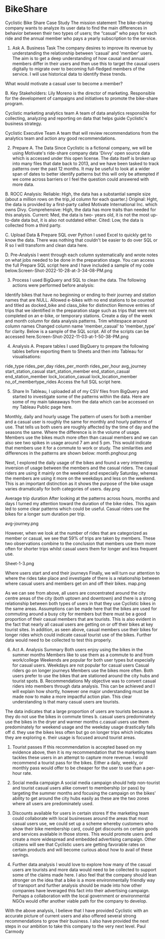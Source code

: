 # BikeShare
Cyclistic Bike Share Case Study
The mission statement
The bike-sharing company wants to analyze its user data to find the main differences in behavior between their two types of users; the “casual” who pays for each ride and the annual member who pays a yearly subscription to the service.

1. Ask
A. Business Task
The company desires to improve its revenue by understanding the relationship between 'casual' and 'member' users. The aim is to get a deep understanding of how causal and annual members differ in their users and then use this to target the causal users digitally to migrate over to becoming full-fledged members of the service. I will use historical data to identify these trends.

What would motivate a casual user to become a member?

B. Key Stakeholders:
Lily Moreno is the director of marketing. Responsible for the development of campaigns and initiatives to promote the bike-share program.

Cyclistic marketing analytics team A team of data analytics responsible for collecting, analyzing and reporting on data that helps guide Cyclistic's business strategy.

Cyclistic Executive Team A team that will review recommendations from the analytics team and action any good recommendations.

2. Prepare
A. The Data
Since Cyclistic is a fictional company, we will be using Motivate's ride-share company data 'Divvy' open source data which is accessed under this open license. The data itself is broken up into many files that date back to 2013, and we have been tasked to track patterns over the past 12 months. It may be useful to look at a wider span of dates to better identify patterns but this will only be attempted if we come across barriers or I feel the question could answered with more data.

B. ROCC Analysis:
Reliable: High, the data has a substantial sample size (about a million rows on the trip_id column for each quarter.) Original: Hght, the data is provided by a first-party called Motivate International Inc. which owns Divy. Comprehensive: High, the data has more traits than needed for this analysis. Current: Med, the data is two- years old, it is not the most up-to-date data but, it is also not outdated either. Cited: Low, the data is collected from a third party.

C. Upload Data & Prepare SQL over Python
I used Excel to quickly get to know the data. There was nothing that couldn't be easier to do over SQL or R so I will transform and clean data here.

D. Pre-Analysis
I went through each column systematically and wrote notes on what jobs needed to be done in the preparation stage. You can access the full Prepare SQL script here and I have included a sample of my code below.Screen-Shot-2022-10-28-at-3-34-08-PM.png

3. Process
I used BigQuery and SQL to clean the data. The following actions were performed before analysis:

Identify bikes that have no beginning or ending to their journey and station names that are NULL.
Allowed e-bikes with no end stations to be counted and titled as docked_bike and class_bike for distinction
Remove entries of trips that we identified in the preparation stage such as trips that were not completed on an e-bike, or temporary stations.
Create a day of the week and month column for data analysis patterns.
Trim whitespace around column names
Changed column name 'member_casual' to 'member_type' for clarity.
Below is a sample of the SQL script. All of the scripts can be accessed here.Screen-Shot-2022-11-03-at-1-50-38-PM.png

4. Analysis
A. Prepare tables
I used BigQuery to prepare the following tables before exporting them to Sheets and then into Tableau for visualisations:

ride_type
rides_per_day
rides_per_month
rides_per_hour
avg_journey
start_station_casual
start_station_member
end_station_casual
end_station_member
lock_location_casual
lock_location_member
no_of_membertype_rides
Access the full SQL script here.

5. Share
In Tableau, I uploaded all of my CSV files from BigQuery and started to investigate some of the patterns within the data. Here are some of my main takeaways from the data which can be accessed on my Tableau Public page here.

Monthly, daily and hourly usage
The pattern of users for both a member and a casual user is roughly the same for monthly and hourly patterns of use. That tells us both users are roughly affected by the time of day and the seasons the same. Where the difference is in the volume of usage. Members use the bikes much more often than casual members and we can also see two spikes in usage around 7 am and 5 pm. This would indicate that members use it for a commute to work or study. The similarities and differences in the patterns are shown below:
month.pnghour.png

Next, I explored the daily usage of the bikes and found a very interesting inversion of usage between the members and the casual riders. The casual riders are using it mainly on the weekend and especially Saturday, whereas the members are using it more on the weekdays and less on the weekend. This is an important distinction as it shows the purpose of the bike usage varies dramatically for both categories of users.
day.png

Average trip duration
After looking at the patterns across hours, months and days I turned my attention toward the duration of the bike rides. This again led to some clear patterns which could be useful. Casual riders use the bikes for a longer sum duration per trip.

avg-journey.png

However, when we look at the number of rides that are categorized as member or casual, we see that 59% of trips are taken by members. These two observations combine to the conclusion that members use them more often for shorter trips whilst casual users them for longer and less frequent use.

Sheet-1-3.png

Where users start and end their journeys
Finally, we will turn our attention to where the rides take place and investigate of there is a relationship between where casual users and members get on and off their bikes.
map.png

As we can see from above, all users are concentrated around the city centre areas of the city (both uptown and downtown) and there is a strong relationship between both types of users in that they use Cyclistic bikes in the same areas. Assumptions can be made here that the bikes are used for commuting around a busy city for members but there must be a good proportion of their casual members that are tourists. This is also evident in the fact that nearly all casual users are getting on or off their bikes at key tourist sites. In addition, as seen above, casual members use their bikes for longer rides which could indicate casual tourist use of the bikes. Further data would need to be collected to test this properly.

6. Act
A. Analysis Summary
Both users enjoy using the bikes in the summer months
Members like to use them as a commute to and from work/college
Weekends are popular for both user types but especially for casual users.
Weekdays are not popular for casual users
Casual riders go on longer journeys
Members use the bikes more often.
Both users prefer to use the bikes that are stationed around the city hubs and tourist spots.
B. Recommendations
My objective was to convert casual riders into members through data analysis. This can be achieved and I will explain how shortly, however one major understanding must be made now to make a more impactful action plan. This clear understanding is that many casual users are tourists.

The data indicates that a large proportion of users are tourists because a. they do not use the bikes in commute times b. casual users predominately use the bikes in the dryer and warmer months c.casual users use them predominately for weekend usage and the weekday usage drastically falls off d. they use the bikes less often but go on longer trips which indicates they are exploring e. their usage is focused around tourist areas.

1. Tourist passes
If this recommendation is accepted based on my evidence above, then it is my recommendation that the marketing team tackles these users in an attempt to capture more revenue. I would recommend a tourist pass for the bikes. Either a daily, weekly, or monthly pass would offer to be cheaper for the user to use than a per-hour rate.

2. Social media campaign
A social media campaign should help non-tourist and tourist casual users alike convert to membership (or pass) by targeting the summer months and focusing the campaign on the bikes' ability to get around the city hubs easily as these are the two zones where all users are predominately used.

3. Discounts available for users in certain stores
If the marketing team could collaborate with local businesses around the areas that most casual users use, we could set up a scheme whereby customers who show their bike membership card, could get discounts on certain goods and services available in those stores. This would promote users and create a more widespread and embedded advertising campaign. Other citizens will see that Cyclistic users are getting favorable rates on certain products and will become curious about how to avail of these savings.

4. Further data analysis
I would love to explore how many of the casual users are tourists and more data would need to be collected to support some of the claims made here. I also feel that the company should lean stronger on the idea that a bike is a more environmentally friendly way of transport and further analysis should be made into how other companies have leveraged this fact into their advertising campaign. Perhaps a collaboration with the local government or environmental NGOs would offer another viable path for the company to develop.

With the above analysis, I believe that I have provided Cyclistic with an accurate picture of current users and also offered several strong recommendations to grow their business. I also have provided the next steps in our ambition to take this company to the very next level. Paul Carmody
